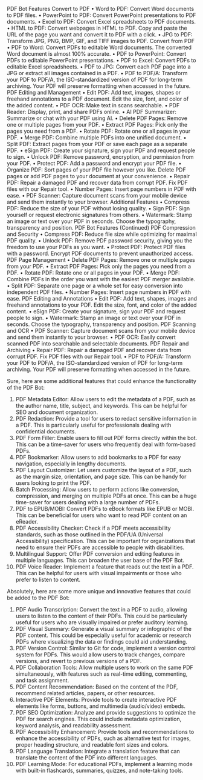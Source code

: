 PDF Bot Features
Convert to PDF
•	Word to PDF: Convert Word documents to PDF files.
•	PowerPoint to PDF: Convert PowerPoint presentations to PDF documents.
•	Excel to PDF: Convert Excel spreadsheets to PDF documents.
•	HTML to PDF: Convert webpages in HTML to PDF. Copy and paste the URL of the page you want and convert it to PDF with a click.
•	JPG to PDF: Transform JPG, PNG, BMP, GIF, and TIFF images to PDF.
Convert from PDF
•	PDF to Word: Convert PDFs to editable Word documents. The converted Word document is almost 100% accurate.
•	PDF to PowerPoint: Convert PDFs to editable PowerPoint presentations.
•	PDF to Excel: Convert PDFs to editable Excel spreadsheets.
•	PDF to JPG: Convert each PDF page into a JPG or extract all images contained in a PDF.
•	PDF to PDF/A: Transform your PDF to PDF/A, the ISO-standardized version of PDF for long-term archiving. Your PDF will preserve formatting when accessed in the future.
PDF Editing and Management
•	Edit PDF: Add text, images, shapes or freehand annotations to a PDF document. Edit the size, font, and color of the added content.
•	PDF OCR: Make text in scans searchable.
•	PDF Reader: Display, print, and share PDFs online.
•	AI PDF Summarizer: Summarize or chat with your PDF using AI.
•	Delete PDF Pages: Remove one or multiple pages from your PDF.
•	Extract PDF Pages: Pick only the pages you need from a PDF.
•	Rotate PDF: Rotate one or all pages in your PDF.
•	Merge PDF: Combine multiple PDFs into one unified document.
•	Split PDF: Extract pages from your PDF or save each page as a separate PDF.
•	eSign PDF: Create your signature, sign your PDF and request people to sign.
•	Unlock PDF: Remove password, encryption, and permission from your PDF.
•	Protect PDF: Add a password and encrypt your PDF file.
•	Organize PDF: Sort pages of your PDF file however you like. Delete PDF pages or add PDF pages to your document at your convenience.
•	Repair PDF: Repair a damaged PDF and recover data from corrupt PDF. Fix PDF files with our Repair tool.
•	Number Pages: Insert page numbers in PDF with ease.
•	PDF Scanner: Capture document scans from your mobile device and send them instantly to your browser.
Additional Features
•	Compress PDF: Reduce the size of your PDF without losing quality.
•	Sign PDF: Sign yourself or request electronic signatures from others.
•	Watermark: Stamp an image or text over your PDF in seconds. Choose the typography, transparency and position.
PDF Bot Features (Continued)
PDF Compression and Security
•	Compress PDF: Reduce file size while optimizing for maximal PDF quality.
•	Unlock PDF: Remove PDF password security, giving you the freedom to use your PDFs as you want.
•	Protect PDF: Protect PDF files with a password. Encrypt PDF documents to prevent unauthorized access.
PDF Page Management
•	Delete PDF Pages: Remove one or multiple pages from your PDF.
•	Extract PDF Pages: Pick only the pages you need from a PDF.
•	Rotate PDF: Rotate one or all pages in your PDF.
•	Merge PDF: Combine PDFs in the order you want with the easiest PDF merger available.
•	Split PDF: Separate one page or a whole set for easy conversion into independent PDF files.
•	Number Pages: Insert page numbers in PDF with ease.
PDF Editing and Annotations
•	Edit PDF: Add text, shapes, images and freehand annotations to your PDF. Edit the size, font, and color of the added content.
•	eSign PDF: Create your signature, sign your PDF and request people to sign.
•	Watermark: Stamp an image or text over your PDF in seconds. Choose the typography, transparency and position.
PDF Scanning and OCR
•	PDF Scanner: Capture document scans from your mobile device and send them instantly to your browser.
•	PDF OCR: Easily convert scanned PDF into searchable and selectable documents.
PDF Repair and Archiving
•	Repair PDF: Repair a damaged PDF and recover data from corrupt PDF. Fix PDF files with our Repair tool.
•	PDF to PDF/A: Transform your PDF to PDF/A, the ISO-standardized version of PDF for long-term archiving. Your PDF will preserve formatting when accessed in the future.

Sure, here are some additional features that could enhance the functionality of the PDF Bot:
1.	PDF Metadata Editor: Allow users to edit the metadata of a PDF, such as the author name, title, subject, and keywords. This can be helpful for SEO and document organization.
2.	PDF Redaction: Provide a tool for users to redact sensitive information in a PDF. This is particularly useful for professionals dealing with confidential documents.
3.	PDF Form Filler: Enable users to fill out PDF forms directly within the bot. This can be a time-saver for users who frequently deal with form-based PDFs.
4.	PDF Bookmarker: Allow users to add bookmarks to a PDF for easy navigation, especially in lengthy documents.
5.	PDF Layout Customizer: Let users customize the layout of a PDF, such as the margin size, orientation, and page size. This can be handy for users looking to print the PDF.
6.	Batch Processing: Allow users to perform actions like conversion, compression, and merging on multiple PDFs at once. This can be a huge time-saver for users dealing with a large number of PDFs.
7.	PDF to EPUB/MOBI: Convert PDFs to eBook formats like EPUB or MOBI. This can be beneficial for users who want to read PDF content on an eReader.
8.	PDF Accessibility Checker: Check if a PDF meets accessibility standards, such as those outlined in the PDF/UA (Universal Accessibility) specification. This can be important for organizations that need to ensure their PDFs are accessible to people with disabilities.
9.	Multilingual Support: Offer PDF conversion and editing features in multiple languages. This can broaden the user base of the PDF Bot.
10.	PDF Voice Reader: Implement a feature that reads out the text in a PDF. This can be helpful for users with visual impairments or those who prefer to listen to content.

Absolutely, here are some more unique and innovative features that could be added to the PDF Bot:
1.	PDF Audio Transcription: Convert the text in a PDF to audio, allowing users to listen to the content of their PDFs. This could be particularly useful for users who are visually impaired or prefer auditory learning.
2.	PDF Visual Summary: Generate a visual summary or infographic of the PDF content. This could be especially useful for academic or research PDFs where visualizing the data or findings could aid understanding.
3.	PDF Version Control: Similar to Git for code, implement a version control system for PDFs. This would allow users to track changes, compare versions, and revert to previous versions of a PDF.
4.	PDF Collaboration Tools: Allow multiple users to work on the same PDF simultaneously, with features such as real-time editing, commenting, and task assignment.
5.	PDF Content Recommendation: Based on the content of the PDF, recommend related articles, papers, or other resources.
6.	Interactive PDF Elements: Provide tools to create interactive PDF elements like forms, buttons, and multimedia (audio/video) embeds.
7.	PDF SEO Optimization: Analyze and provide suggestions to optimize the PDF for search engines. This could include metadata optimization, keyword analysis, and readability assessment.
8.	PDF Accessibility Enhancement: Provide tools and recommendations to enhance the accessibility of PDFs, such as alternative text for images, proper heading structure, and readable font sizes and colors.
9.	PDF Language Translation: Integrate a translation feature that can translate the content of the PDF into different languages.
10.	PDF Learning Mode: For educational PDFs, implement a learning mode with built-in flashcards, summaries, quizzes, and note-taking tools.


